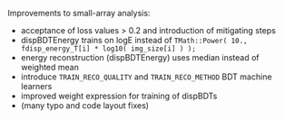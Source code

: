 Improvements to small-array analysis:

- acceptance of loss values > 0.2 and introduction of mitigating steps
- dispBDTEnergy trains on logE instead of `TMath::Power( 10., fdisp_energy_T[i] * log10( img_size[i] ) );`
- energy reconstruction (dispBDTEnergy) uses median instead of weighted mean
- introduce `TRAIN_RECO_QUALITY` and `TRAIN_RECO_METHOD` BDT machine learners
- improved weight expression for training of dispBDTs
- (many typo and code layout fixes)

